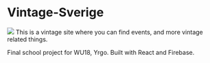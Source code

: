 # Vintage-Sverige
<img src="https://media.giphy.com/media/14wkpEWwjdUOv6/giphy.gif"/>
This is a vintage site where you can find events, and more vintage related things.

Final school project for WU18, Yrgo.
Built with React and Firebase.

